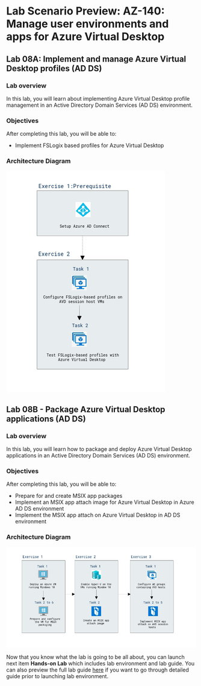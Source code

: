 # Lab Scenario Preview: AZ-140: Manage user environments and apps for Azure Virtual Desktop

## Lab 08A: Implement and manage Azure Virtual Desktop profiles (AD DS)

### Lab overview

In this lab, you will learn about implementing Azure Virtual Desktop profile management in an Active Directory Domain Services (AD DS) environment.


### Objectives
  
After completing this lab, you will be able to:

- Implement FSLogix based profiles for Azure Virtual Desktop

### Architecture Diagram

   ![](media/az-140-mod8a.png)

## Lab 08B - Package Azure Virtual Desktop applications (AD DS)

### Lab overview

In this lab, you will learn how to package and deploy Azure Virtual Desktop applications in an Active Directory Domain Services (AD DS) environment.

### Objectives
  
After completing this lab, you will be able to:

- Prepare for and create MSIX app packages
- Implement an MSIX app attach image for Azure Virtual Desktop in Azure AD DS environment
- Implement the MSIX app attach on Azure Virtual Desktop in AD DS environment

### Architecture Diagram

   ![](media/az-140-mod8b.png)

Now that you know what the lab is going to be all about, you can launch next item **Hands-on Lab** which includes lab environment and lab guide. You can also preview the full lab guide [here](https://experience.cloudlabs.ai/#/labguidepreview/d434e4c0-9533-40a8-ae03-08c21296dc71) if you want to go through detailed guide prior to launching lab environment.  